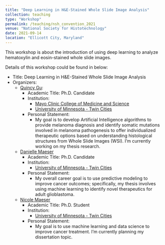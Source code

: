 ```yaml
---
title: "Deep Learning in H&E-Stained Whole Slide Image Analysis"
collection: teaching
type: "Workshop"
permalink: /teaching/nsh_convention_2021
venue: "National Society for Histotechnology"
date: 2021-09-14
location: "Ellicott City, Maryland"
---
```


This workshop is about the introduction of using deep learning to analyze hematoxylin and eosin-stained whole slide images. 

Details of this workshop could be found in below:
* Title: Deep Learning in H&E-Stained Whole Slide Image Analysis
* Organizers:
    * [Quincy Gu](https://www.linkedin.com/in/quincygu):
        * Academic Title: Ph.D. Candidate
        * Institution: 
            * [Mayo Clinic College of Medicine and Science](https://college.mayo.edu)
            * [University of Minnesota - Twin Cities](https://twin-cities.umn.edu)
        * Personal Statement: 
            * My goal is to develop Artificial Intelligence algorithms to provide melanoma diagnosis and identify somatic mutations involved in melanoma pathogenesis to offer individualized therapeutic options based on understanding histological structures from Whole Slide Images (WSI). I’m currently working on my thesis research.
    * [Danielle Maeser](https://www.linkedin.com/in/danielle-maeser-2388aa1b5)
        * Academic Title: Ph.D. Candidate
        * Institution:
            * [University of Minnesota - Twin Cities](https://twin-cities.umn.edu)
        * Personal Statement: 
            * My overall career goal is to use predictive modeling to improve cancer outcomes; specifically, my thesis involves using machine learning to identify novel therapeutics for adult glioblastoma.
    * [Nicole Maeser](https://www.linkedin.com/in/nicole-maeser-388b661a4)
        * Academic Title: Ph.D. Student
        * Institution:
            * [University of Minnesota - Twin Cities](https://twin-cities.umn.edu)
        * Personal Statement: 
            * My goal is to use machine learning and data science to improve cancer treatment. I’m currently planning my dissertation topic.